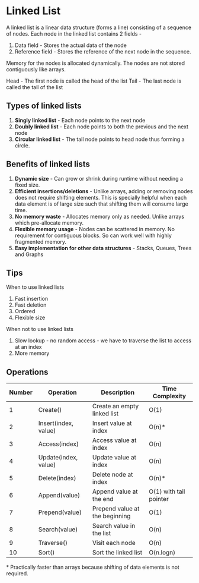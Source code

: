 # Linked List

A linked list is a linear data structure (forms a line) consisting of a sequence of nodes. Each node in the linked list contains 2 fields - 

1. Data field - Stores the actual data of the node
2. Reference field - Stores the reference of the next node in the sequence.

Memory for the nodes is allocated dynamically. The nodes are not stored contiguously like arrays.

Head - The first node is called the head of the list
Tail - The last node is called the tail of the list

## Types of linked lists

1. **Singly linked list** - Each node points to the next node
2. **Doubly linked list** - Each node points to both the previous and the next node
3. **Circular linked list** - The tail node points to head node thus forming a circle.

## Benefits of linked lists

1. **Dynamic size** - Can grow or shrink during runtime without needing a fixed size.
2. **Efficient insertions/deletions** - Unlike arrays, adding or removing nodes does not require shifting elements. This is specially helpful when each data element is of large size such that shifting them will consume large time.
3. **No memory waste** - Allocates memory only as needed. Unlike arrays which pre-allocate memory.
4. **Flexible memory usage** - Nodes can be scattered in memory. No requirement for contiguous blocks. So can work well with highly fragmented memory.
5. **Easy implementation for other data structures** - Stacks, Queues, Trees and Graphs

## Tips

When to use linked lists
1. Fast insertion
2. Fast deletion
3. Ordered
4. Flexible size

When not to use linked lists
1. Slow lookup - no random access - we have to traverse the list to access at an index
2. More memory

## Operations

| Number | Operation | Description | Time Complexity |
| -- | -- | -- | -- |
| 1 | Create() | Create an empty linked list | O(1) |
| 2 | Insert(index, value) | Insert value at index | O(n)* |
| 3 | Access(index) | Access value at index | O(n) |
| 4 | Update(index, value) | Update value at index | O(n) |
| 5 | Delete(index) | Delete node at index | O(n)* |
| 6 | Append(value) | Append value at the end | O(1) with tail pointer |
| 7 | Prepend(value) | Prepend value at the beginning | O(1) |
| 8 | Search(value) | Search value in the list | O(n) |
| 9 | Traverse() | Visit each node | O(n) |
| 10 | Sort() | Sort the linked list | O(n.logn) |

\* Practically faster than arrays because shifting of data elements is not required.
